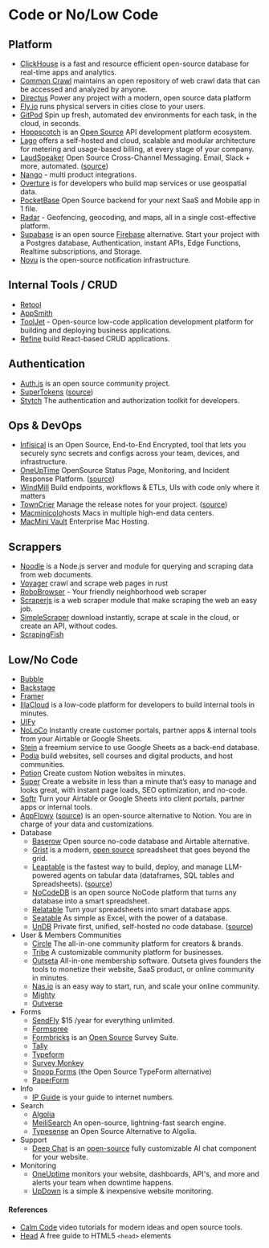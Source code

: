 # Code or No/Low Code

## Platform

- [ClickHouse](https://clickhouse.com) is a fast and resource efficient open-source database for real-time apps and analytics.
- [Common Crawl](https://commoncrawl.org) maintains an open repository of web crawl data that can be accessed and analyzed by anyone.
- [Directus](https://directus.io) Power any project with a modern, open source data platform
- [Fly.io](https://fly.io) runs physical servers in cities close to your users.
- [GitPod](https://www.gitpod.io) Spin up fresh, automated dev environments for each task, in the cloud, in seconds.
- [Hoppscotch](https://hoppscotch.com) is an [Open Source](https://github.com/hoppscotch/hoppscotch) API development platform ecosystem.
- [Lago](https://www.getlago.com) offers a self-hosted and cloud, scalable and modular architecture for metering and usage-based billing, at every stage of your company.
- [LaudSpeaker](https://laudspeaker.com) Open Source Cross-Channel Messaging. Email, Slack + more, automated. ([source](https://github.com/laudspeaker/laudspeaker))
- [Nango](https://www.nango.dev) - multi product integrations.
- [Overture](https://overturemaps.org) is for developers who build map services or use geospatial data.
- [PocketBase](https://pocketbase.io) Open Source backend for your next SaaS and Mobile app in 1 file.
- [Radar](https://radar.com) - Geofencing, geocoding, and maps, all in a single cost-effective platform.
- [Supabase](https://supabase.com) is an open source [Firebase](https://firebase.google.com) alternative. Start your project with a Postgres database, Authentication, instant APIs, Edge Functions, Realtime subscriptions, and Storage.
- [Novu](https://github.com/novuhq/) is the open-source notification infrastructure.

## Internal Tools / CRUD

- [Retool](https://retool.com)
- [AppSmith](https://www.appsmith.com)
- [ToolJet](https://www.tooljet.com) - Open-source low-code application development platform for   building and deploying business applications.
- [Refine](https://refine.dev) build React-based CRUD applications.

## Authentication

- [Auth.js](https://authjs.dev) is an open source community project.
- [SuperTokens](https://supertokens.com) ([source](https://github.com/supertokens))
- [Stytch](https://stytch.com) The authentication and authorization toolkit for developers.

## Ops & DevOps

- [Infisical](https://infisical.com) is an Open Source, End-to-End Encrypted, tool that lets you securely sync secrets and configs across your team, devices, and infrastructure.
- [OneUpTime](https://oneuptime.com) OpenSource Status Page, Monitoring, and Incident Response Platform. ([source](https://github.com/oneuptime/oneuptime))
- [WindMill](https://windmill.dev) Build endpoints, workflows & ETLs, UIs with code only where it matters
- [TownCrier](https://towncrier.readthedocs.io/) Manage the release notes for your project. ([source](https://github.com/twisted/towncrier))
- [Macminicolo](https://macminicolo.net)hosts Macs in multiple high-end data centers.
- [MacMini Vault](https://www.macminivault.com) Enterprise Mac Hosting.

## Scrappers

- [Noodle](http://noodlejs.com) is a Node.js server and module for querying and scraping data from web documents.
- [Voyager](https://github.com/mattsse/voyager) crawl and scrape web pages in rust
- [RoboBrowser](https://github.com/jmcarp/robobrowser) - Your friendly neighborhood web scraper
- [Scraperjs](https://github.com/ruipgil/scraperjs) is a web scraper module that make scraping the web an easy job.
- [SimpleScraper](https://simplescraper.io) download instantly, scrape at scale in the cloud, or create an API, without codes.
- [ScrapingFish](https://scrapingfish.com)

## Low/No Code

- [Bubble](https://bubble.io)
- [Backstage](https://backstage.io)
- [Framer](https://www.framer.com)
- [IllaCloud](https://www.illacloud.com) is a low-code platform for developers to build internal tools in minutes.
- [UIFy](https://uify.io)
- [NoLoCo](https://noloco.io) Instantly create customer portals, partner apps & internal tools from your Airtable or Google Sheets.
- [Stein](https://steinhq.com) a freemium service to use Google Sheets as a back-end database.
- [Podia](https://www.podia.com) build websites, sell courses and digital products, and host communities.
- [Potion](https://potion.so) Create custom Notion websites in minutes.
- [Super](https://super.so) Create a website in less than a minute that’s easy to manage and looks great, with instant page loads, SEO optimization, and no-code.
- [Softr](https://www.softr.io) Turn your Airtable or Google Sheets into client portals, partner apps or internal tools.
- [AppFlowy](https://appflowy.io) ([source](https://github.com/AppFlowy-IO/appflowy)) is an open-source alternative to Notion. You are in charge of your data and customizations.
- Database
	- [Baserow](https://baserow.io) Open source no-code database and Airtable alternative.
	- [Grist](https://www.getgrist.com) is a modern, [open source](https://github.com/gristlabs) spreadsheet that goes beyond the grid.
	- [Leaptable](https://leaptable.co) is the fastest way to build, deploy, and manage LLM-powered agents on tabular data (dataframes, SQL tables and Spreadsheets). ([source](https://github.com/peterwnjenga/leaptable))
	- [NoCodeDB](https://www.nocodb.com) is an open source NoCode platform that turns any database into a smart spreadsheet.
	- [Relatable](https://www.retable.io) Turn your spreadsheets into smart database apps.
	- [Seatable](https://seatable.io/) As simple as Excel, with the power of a database.
	- [UnDB](https://www.undb.xyz) Private first, unified, self-hosted no code database. ([source](https://github.com/undb-xyz/undb))
- User & Members Communities
	+ [Circle](https://circle.so) The all-in-one community platform for creators &  brands.
	+ [Tribe](https://tribe.so) A customizable community platform for businesses.
	+ [Outseta](https://www.outseta.com) All-in-one membership software. Outseta gives founders the tools to monetize their website, SaaS product, or online community in minutes.
	+ [Nas.io](https://nas.io) is an easy way to start, run, and scale your online community.
	+ [Mighty](https://www.mightynetworks.com)
	+ [Outverse](https://www.outverse.com)
- Forms
	+ [SendFly](https://sendfly.io) $15 /year for everything unlimited.
	+ [Formspree](https://formspree.io)
	+ [Formbricks](https://formbricks.com) is an [Open Source](https://github.com/formbricks/formbricks) Survey Suite.
	+ [Tally](https://tally.so)
	+ [Typeform](https://www.typeform.com)
	+ [Survey Monkey](https://www.surveymonkey.com)
	+ [Snoop Forms](https://snoopforms.com) (the Open Source TypeForm alternative)
	+ [PaperForm](https://paperform.co)
- Info
	+ [IP Guide](https://ip.guide) is your guide to internet numbers.
- Search
	- [Algolia](https://www.algolia.com)
	- [MeiliSearch](https://www.meilisearch.com) An open-source, lightning-fast search engine.
	- [Typesense](https://typesense.org) an Open Source Alternative to Algolia.
- Support
	- [Deep Chat](https://deepchat.dev) is an [open-source](https://github.com/OvidijusParsiunas/deep-chat) fully customizable AI chat component for your website.
- Monitoring
	- [OneUptime](https://oneuptime.com) monitors your website, dashboards, API's, and more and alerts your team when downtime happens.
	- [UpDown](https://updown.io) is a simple & inexpensive website monitoring.

#### References

- [Calm Code](https://calmcode.io) video tutorials for modern ideas and open source tools.
- [Head](https://htmlhead.dev) A free guide to HTML5 `<head>` elements